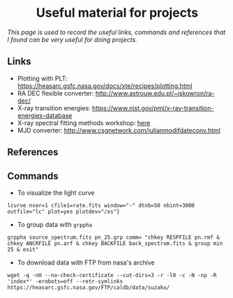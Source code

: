 # <center>Useful material for projects</center>
*This page is used to record the useful links, commands and references that I found can be very useful for doing projects.*

## Links
* Plotting with PLT: https://heasarc.gsfc.nasa.gov/docs/xte/recipes/plotting.html
* RA DEC flexible converter: http://www.astrouw.edu.pl/~jskowron/ra-dec/
* X-ray transition energies: https://www.nist.gov/pml/x-ray-transition-energies-database
* X-ray spectral fitting methods workshop: [here](https://www.mpe.mpg.de/resources/HE/Buchner/xrayworkshop/?fbclid=IwAR3aKISdmmASKO-IeX3skdzgFREszKa16WFbACG_tj-FQnHqeY0GYkFHyGs)
* MJD converter: http://www.csgnetwork.com/julianmodifdateconv.html


## References

## Commands
* To visualize the light curve
<pre><code>lcurve nser=1 cfile1=rate.fits window="-" dtnb=50 nbint=3000 outfile="lc" plot=yes plotdev="/xs"}
</pre></code>

* To group data with <code>grppha</code>
<pre><code>grppha source_spectrum.fits pn_25.grp comm= "chkey RESPFILE pn.rmf & chkey ANCRFILE pn.arf & chkey BACKFILE back_spectrum.fits & group min 25 & exit"
</pre></code>

* To download data with FTP from nasa's archive
<pre><code>wget -q -nH --no-check-certificate --cut-dirs=3 -r -l0 -c -N -np -R 'index*' -erobots=off --retr-symlinks https://heasarc.gsfc.nasa.gov/FTP/caldb/data/suzaku/
</pre></code>
